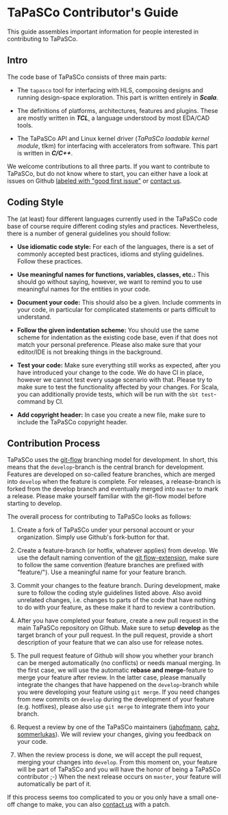 # TaPaSCo Contributor's Guide #

This guide assembles important information for people interested in contributing
to TaPaSCo.

## Intro ##

The code base of TaPaSCo consists of three main parts:

* The `tapasco` tool for interfacing with HLS, composing designs and running
design-space exploration. This part is written entirely in ***Scala***.

* The definitions of platforms, architectures, features and plugins. These are
mostly written in ***TCL***, a language understood by most EDA/CAD tools.

* The TaPaSCo API and Linux kernel driver (*TaPaSCo loadable kernel module*,
   tlkm) for interfacing with accelerators from software. This part is written
   in ***C/C++***.

We welcome contributions to all three parts. If you want to contribute to
TaPaSCo, but do not know where to start, you can either have a look at issues
on Github [labeled with "good first issue"](https://github.com/esa-tu-darmstadt/tapasco/issues?q=is%3Aopen+is%3Aissue+label%3A%22good+first+issue%22+no%3Aassignee)
or [contact us](mailto:tapasco@esa.tu-darmstadt.de).

## Coding Style ##

The (at least) four different languages currently used in the TaPaSCo code base
of course require different coding styles and practices. Nevertheless, there is
a number of general guidelines you should follow:

* **Use idiomatic code style:** For each of the languages, there is a set of
commonly accepted best practices, idioms and styling guidelines. Follow these
practices.

* **Use meaningful names for functions, variables, classes, etc.:** This should
go without saying, however, we want to remind you to use meaningful names
for the entities in your code.

* **Document your code:** This should also be a given. Include comments in your
code, in particular for complicated statements or parts difficult to understand.

* **Follow the given indentation scheme:** You should use the same scheme for
indentation as the existing code base, even if that does not match your personal
preference. Please also make sure that your editor/IDE is not breaking things
in the background.

* **Test your code:** Make sure everything still works as expected, after you
have introduced your change to the code. We do have CI in place, however we
cannot test every usage scenario with that. Please try to make sure to test the
functionality affected by your changes. For Scala, you can additionally provide
tests, which will be run with the `sbt test`-command by CI.

* **Add copyright header:** In case you create a new file, make sure to include
the TaPaSCo copyright header.

## Contribution Process ##

TaPaSCo uses the [git-flow](https://nvie.com/posts/a-successful-git-branching-model/) branching model for development. In short,
this means that the `develop`-branch is the central branch for development.
Features are developed on so-called feature branches, which are merged into
`develop` when the feature is complete. For releases, a release-branch is
forked from the develop branch and eventually merged into `master` to mark a
release. Please make yourself familiar with the git-flow model before starting
to develop.

The overall process for contributing to TaPaSCo looks as follows:

1. Create a fork of TaPaSCo under your personal account or your organization.
Simply use Github's fork-button for that.

2. Create a feature-branch (or hotfix, whatever applies) from develop. We use
the default naming convention of the [git flow-extension](https://de.atlassian.com/git/tutorials/comparing-workflows/gitflow-workflow), make sure to follow the same
convention (feature branches are prefixed with "feature/"). Use a meaningful
name for your feature branch.

3. Commit your changes to the feature branch. During development, make sure to
follow the coding style guidelines listed above. Also avoid unrelated changes,
i.e. changes to parts of the code that have nothing to do with your feature, as
these make it hard to review a contribution.

4. After you have completed your feature, create a new pull request in the
main TaPaSCo repository on Github. Make sure to setup **develop** as the target
branch of your pull request. In the pull request, provide a short description
of your feature that we can also use for release notes.

5. The pull request feature of Github will show you whether your branch can be
merged automatically (no conflicts) or needs manual merging. In the first case,
we will use the automatic **rebase and merge**-feature to merge your feature
after review. In the latter case, please manually integrate the changes that have
happened on the `develop`-branch while you were developing your feature using
`git merge`. If you need changes from new commits on `develop` during the
development of your feature (e.g. hotfixes), please also use `git merge` to
integrate them into your branch.

6. Request a review by one of the TaPaSCo maintainers ([jahofmann](https://github.com/jahofmann), [cahz](https://github.com/cahz), [sommerlukas](https://github.com/sommerlukas)).
We will review your changes, giving you feedback on your code.

7. When the review process is done, we will accept the pull request, merging
your changes into `develop`. From this moment on, your feature will be part
of TaPaSCo and you will have the honor of being a TaPaSCo contributor ;-)
When the next release occurs on `master`, your feature will automatically be part
of it.

If this process seems too complicated to you or you only have a small one-off
change to make, you can also [contact us](mailto:tapasco@esa.tu-darmstadt.de)
with a patch.
